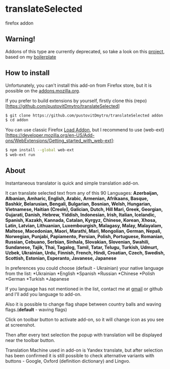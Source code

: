 # translateSelected
firefox addon

## Warning!

Addons of this type are currently deprecated, so take a look on this [project](https://github.com/pustovitDmytro/translator), based on my [boilerplate](https://github.com/pustovitDmytro/web-extension)

## How to install

Unfortunately, you can't install this add-on from Firefox store, but it is possible on the [addons.mozilla.org](https://addons.mozilla.org/ru/developers/addon/instantaneous-translator).

If you prefer to build extensions by yourself, firstly clone this (repo)[https://github.com/pustovitDmytro/translateSelected]
```sh
$ git clone https://github.com/pustovitDmytro/translateSelected addon
$ cd addon
```
You can use classic Firefox [Load Addon](https://developer.mozilla.org/en-US/Add-ons/WebExtensions/Your_first_WebExtension), but I recommend to use (web-ext)[https://developer.mozilla.org/en-US/Add-ons/WebExtensions/Getting_started_with_web-ext]:

```sh
$ npm install --global web-ext
$ web-ext run
```

## About

Instantaneous translator is quick and simple translation add-on.

It can translate selected text from any of this 90 Languages:
**Azerbaijan, Albanian, Amharic, English, Arabic, Armenian, Afrikaans, Basque, Bashkir, Belarusian, Bengali, Bulgarian, Bosnian, Welsh, Hungarian, Vietnamese, Haitian (Creole), Galician, Dutch, Hill Mari, Greek, Georgian, Gujarati, Danish, Hebrew, Yiddish, Indonesian, Irish, Italian, Icelandic, Spanish, Kazakh, Kannada, Catalan, Kyrgyz, Chinese, Korean, Xhosa, Latin, Latvian, Lithuanian, Luxembourgish, Malagasy, Malay, Malayalam, Maltese, Macedonian, Maori, Marathi, Mari, Mongolian, German, Nepali, Norwegian, Punjabi, Papiamento, Persian, Polish, Portuguese, Romanian, Russian, Cebuano, Serbian, Sinhala, Slovakian, Slovenian, Swahili, Sundanese, Tajik, Thai, Tagalog, Tamil, Tatar, Telugu, Turkish, Udmurt, Uzbek, Ukrainian, Urdu, Finnish, French, Hindi, Croatian, Czech, Swedish, Scottish, Estonian, Esperanto, Javanese, Japanese**

In preferences you could choose (default - Ukrainian) your native language from the list:
*Ukrainian
*English
*Spanish
*Russian
*Chinese
*Polish
*German
*Turkish
*Japanese
 
If you language has not mentioned in the list, contact me at [gmail](mailto:dipustovit@gmail.com.com?Subject=TranslateSelected) or github and I'll add you language to add-on.

Also it is possible to change flag shape between country balls and waving flags.(**default** - waving flags)

Click on toolbar button to activate add-on, so it will change icon as you see at screenshot.

Then after every text selection the popup with translation will be displayed near the toolbar button.

Translation Machine used in add-on is Yandex translate, but after selection has been confirmed it is still possible to check alternative variants with buttons - Google, Oxford (definition dictionary) and Lingvo.
